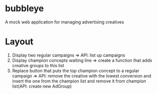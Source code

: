 # bubbleye
A mock web application for managing advertising creatives

# Layout
1. Display two regular campaigns => API: list up campaigns
2. Display champion concepts waiting line => create a function that adds creative groups to this list
3. Replace button that puts the top champion concept to a regular campaign => API: remove the creative with the lowest conversion and insert the one from the champion list and remove it from champion list(API: create new AdGroup)
